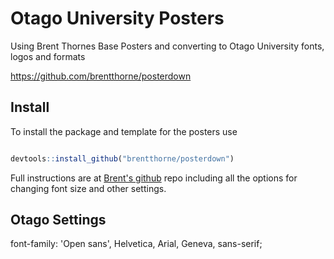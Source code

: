 # Otago University Posters  

Using Brent Thornes Base Posters and converting to Otago University fonts, logos and formats

https://github.com/brentthorne/posterdown

## Install
To install the package and template for the posters use 

```r

devtools::install_github("brentthorne/posterdown")

```  

Full instructions are at [Brent's github](https://github.com/brentthorne/posterdown) repo including all the options for changing font size and other settings.
  

## Otago Settings

font-family: 'Open sans', Helvetica, Arial, Geneva, sans-serif;
